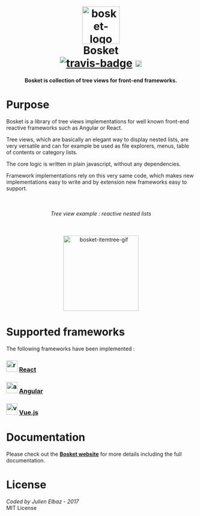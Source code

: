 <h1 align="center">
	<a href="https://elbywan.github.io/bosket/">
		<img alt="bosket-logo" src="https://elbywan.github.io/bosket/assets/bosket-logo.png" width="100px"/>
	</a>
	<br>
    Bosket<br>
	<a href="https://travis-ci.org/elbywan/bosket"><img alt="travis-badge" src="https://travis-ci.org/elbywan/bosket.svg?branch=master"></a>
	<a href="https://www.npmjs.com/package/bosket"><img alt="npm-badge" src="https://badge.fury.io/js/bosket.svg" height="18"></a>
</h1>
<h4 align="center">
	Bosket is collection of tree views for front-end frameworks.
</h4>

# Purpose

Bosket is a library of tree views implementations for well known front-end reactive frameworks such as Angular or React.

Tree views, which are basically an elegant way to display nested lists, are very versatile and can for example be used as file explorers, menus, table of contents or category lists.

The core logic is written in plain javascript, without any dependencies.

Framework implementations rely on this very same code, which makes new implementations easy to write and by extension new frameworks easy to support.

<br>
<div align="center">
	<h6><i>Tree view example : reactive nested lists</i></h6><br>
    <a href="https://elbywan.github.io/bosket/">
        <img alt="bosket-itemtree-gif" src="https://elbywan.github.io/bosket/assets/bosket-itemtree.gif" width="200px"/>
    </a>
</div>

# Supported frameworks

The following frameworks have been implemented :

### <img src="https://elbywan.github.io/bosket/assets/react-logo-fat.svg" alt="react-logo" width="30px"> [React](https://facebook.github.io/react/)

### <img src="https://elbywan.github.io/bosket/assets/angular.svg" alt="angular-logo" width="30px"> [Angular](https://angular.io/)

### <img src="https://elbywan.github.io/bosket/assets/vue.svg" alt="vue-logo" width="30px"> [Vue.js](https://vuejs.org/)

# Documentation

Please check out the **[Bosket website](https://elbywan.github.io/bosket/)** for more details including the full documentation.

# License

*Coded by Julien Elbaz - 2017*<br>
MIT License
